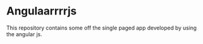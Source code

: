 # Angulaarrrrjs
This repository contains some off the single paged app developed by using the angular js.
